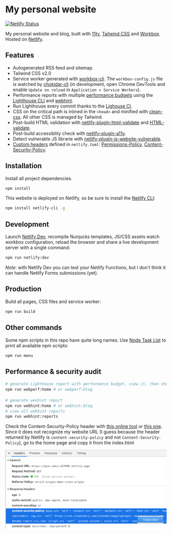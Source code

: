 # My personal website

[![Netlify Status](https://api.netlify.com/api/v1/badges/0842fe55-a9cb-484a-82d0-6a5c08b62d62/deploy-status)](https://app.netlify.com/sites/epic-benz-a3f006/deploys)

My personal website and blog, built with [11ty](https://www.11ty.dev/), [Tailwind CSS](https://tailwindcss.com/) and [Workbox](https://github.com/googlechrome/workbox). Hosted on [Netlify](https://www.netlify.com/).

## Features

- Autogenerated RSS feed and sitemap.
- Tailwind CSS v2.0
- Service worker generated with [workbox-cli](https://developers.google.com/web/tools/workbox/modules/workbox-cli). The `workbox-config.js` file is watched by [chokidar-cli](https://github.com/kimmobrunfeldt/chokidar-cli) (in development, open Chrome DevTools and enable `Update on reload` in `Application > Service Workers`).
- Performance reports with multiple [performance budgets](https://www.afasterweb.com/2020/01/28/performance-budgets-with-lighthouse/) using the [Lighthouse CLI](https://github.com/GoogleChrome/lighthouse#using-the-node-cli) and [webhint](https://github.com/webhintio/hint).
- Run Lighthouse every commit thanks to the [Lighouse CI](https://github.com/GoogleChrome/lighthouse-ci).
- CSS on the critical path is inlined in the `<head>` and minified with [clean-css](https://www.11ty.dev/docs/quicktips/inline-css/). All other CSS is managed by Tailwind.
- Post-build HTML validation with [netlify-plugin-html-validate](https://github.com/oliverroick/netlify-plugin-html-validate) and [HTML-validate](https://html-validate.org/usage/index.html).
- Post-build accessiblity check with [netlify-plugin-a11y](https://github.com/netlify-labs/netlify-plugin-a11y).
- Detect vulnerable JS librarie with [netlify-plugin-is-website-vulnerable](https://github.com/erezrokah/netlify-plugin-is-website-vulnerable).
- [Custom headers](https://docs.netlify.com/routing/headers/#custom-headers) defined in `netlify.toml`: [Permissions-Policy](https://scotthelme.co.uk/goodbye-feature-policy-and-hello-permissions-policy/), [Content-Security-Policy](https://developer.mozilla.org/en-US/docs/Web/HTTP/CSP).

## Installation

Install all project dependencies.

```sh
npm install
```

This website is deployed on Netlify, so be sure to install the [Netlify CLI](https://cli.netlify.com/):

```sh
npm install netlify-cli -g
```

## Development

Launch [Netlify Dev](https://docs.netlify.com/cli/get-started/#netlify-dev), recompile Nunjucks templates, JS/CSS assets watch workbox configuration, reload the browser and share a live development server with a single command:

```sh
npm run netlify:dev
```

*Note*: with Netlify Dev you can test your Netlify Functions, but I don't think it can handle Netlify Forms submissions (yet).

## Production

Build all pages, CSS files and service worker:

```sh
npm run build
```

## Other commands

Some npm scripts in this repo have quite long names. Use [Node Task List](https://github.com/ruyadorno/ntl) to print all available npm scripts:

```sh
npm run menu
```

## Performance & security audit

```sh
# generate Lighthouse report with performance budget, view it, then check HTTP security headers
npm run webperf:home # or webperf:blog

# generate wenhint report
npm run webhint:home # or webhint:blog
# view all webhint reports
npm run webhint:reports
```

Check the Content-Security-Policy header with [this online tool](https://cspscanner.com/) or [this one](https://csp-evaluator.withgoogle.com/). Since it does not recognize my website URL (I guess because the header returned by Netlify is `content-security-policy` and not `Content-Security-Policy`), go to the home page and copy it from the index.html

![Copy CSP from Chrome DevTools](./csp.png "Copy CSP from Chrome DevTools")

